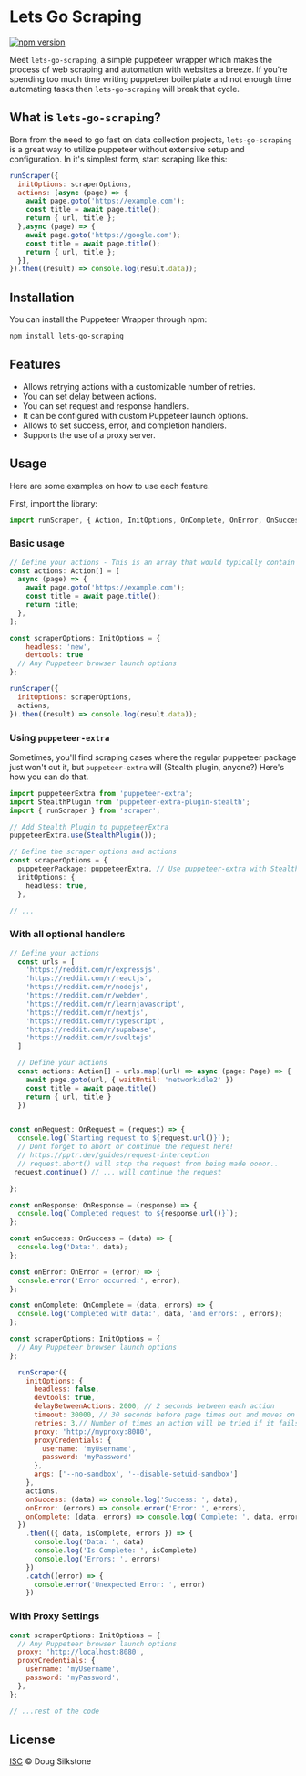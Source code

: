 # Lets Go Scraping

[![npm version](https://badge.fury.io/js/lets-go-scraping.svg)](https://www.npmjs.com/package/lets-go-scraping)

Meet `lets-go-scraping`, a simple puppeteer wrapper which makes the process of web scraping and automation with websites a breeze. If you're spending too much time writing puppeteer boilerplate and not enough time automating tasks then `lets-go-scraping` will break that cycle.

## What is `lets-go-scraping`?

Born from the need to go fast on data collection projects, `lets-go-scraping` is a great way to utilize puppeteer without extensive setup and configuration. In it's simplest form, start scraping like this:

```javascript
runScraper({
  initOptions: scraperOptions,
  actions: [async (page) => {
    await page.goto('https://example.com');
    const title = await page.title();
    return { url, title };
  },async (page) => {
    await page.goto('https://google.com');
    const title = await page.title();
    return { url, title };
  }],
}).then((result) => console.log(result.data));

```

## Installation

You can install the Puppeteer Wrapper through npm:

```bash
npm install lets-go-scraping
```

## Features

- Allows retrying actions with a customizable number of retries.
- You can set delay between actions.
- You can set request and response handlers.
- It can be configured with custom Puppeteer launch options.
- Allows to set success, error, and completion handlers.
- Supports the use of a proxy server.

## Usage

Here are some examples on how to use each feature.

First, import the library:

```javascript
import runScraper, { Action, InitOptions, OnComplete, OnError, OnSuccess, OnRequest, OnResponse } from 'lets-go-scraping';
```

### Basic usage

```javascript
// Define your actions - This is an array that would typically contain many urls, and a callback for each of them.
const actions: Action[] = [
  async (page) => {
    await page.goto('https://example.com');
    const title = await page.title();
    return title;
  },
];

const scraperOptions: InitOptions = {
    headless: 'new',
    devtools: true
  // Any Puppeteer browser launch options
};

runScraper({
  initOptions: scraperOptions,
  actions,
}).then((result) => console.log(result.data));
```

### Using `puppeteer-extra`

Sometimes, you'll find scraping cases where the regular puppeteer package just won't cut it, but `puppeteer-extra` will (Stealth plugin, anyone?) Here's how you can do that.

```ts
import puppeteerExtra from 'puppeteer-extra';
import StealthPlugin from 'puppeteer-extra-plugin-stealth';
import { runScraper } from 'scraper';

// Add Stealth Plugin to puppeteerExtra
puppeteerExtra.use(StealthPlugin());

// Define the scraper options and actions
const scraperOptions = {
  puppeteerPackage: puppeteerExtra, // Use puppeteer-extra with Stealth Plugin
  initOptions: {
    headless: true,
  },

// ...
```

### With all optional handlers

```javascript
// Define your actions
  const urls = [
    'https://reddit.com/r/expressjs',
    'https://reddit.com/r/reactjs',
    'https://reddit.com/r/nodejs',
    'https://reddit.com/r/webdev',
    'https://reddit.com/r/learnjavascript',
    'https://reddit.com/r/nextjs',
    'https://reddit.com/r/typescript',
    'https://reddit.com/r/supabase',
    'https://reddit.com/r/sveltejs'
  ]

  // Define your actions
  const actions: Action[] = urls.map((url) => async (page: Page) => {
    await page.goto(url, { waitUntil: 'networkidle2' })
    const title = await page.title()
    return { url, title }
  })


const onRequest: OnRequest = (request) => {
  console.log(`Starting request to ${request.url()}`);
  // Dont forget to abort or continue the request here!
  // https://pptr.dev/guides/request-interception
  // request.abort() will stop the request from being made oooor..
 request.continue() // ... will continue the request

};

const onResponse: OnResponse = (response) => {
  console.log(`Completed request to ${response.url()}`);
};

const onSuccess: OnSuccess = (data) => {
  console.log('Data:', data);
};

const onError: OnError = (error) => {
  console.error('Error occurred:', error);
};

const onComplete: OnComplete = (data, errors) => {
  console.log('Completed with data:', data, 'and errors:', errors);
};

const scraperOptions: InitOptions = {
  // Any Puppeteer browser launch options
};

  runScraper({
    initOptions: {
      headless: false,
      devtools: true,
      delayBetweenActions: 2000, // 2 seconds between each action
      timeout: 30000, // 30 seconds before page times out and moves on (default 60 seconds)
      retries: 3,// Number of times an action will be tried if it fails. default 3.
      proxy: 'http://myproxy:8080',
      proxyCredentials: {
        username: 'myUsername',
        password: 'myPassword'
      },
      args: ['--no-sandbox', '--disable-setuid-sandbox']
    },
    actions,
    onSuccess: (data) => console.log('Success: ', data),
    onError: (errors) => console.error('Error: ', errors),
    onComplete: (data, errors) => console.log('Complete: ', data, errors)
  })
    .then(({ data, isComplete, errors }) => {
      console.log('Data: ', data)
      console.log('Is Complete: ', isComplete)
      console.log('Errors: ', errors)
    })
    .catch((error) => {
      console.error('Unexpected Error: ', error)
    })
```

### With Proxy Settings

```javascript
const scraperOptions: InitOptions = {
  // Any Puppeteer browser launch options
  proxy: 'http://localhost:8080',
  proxyCredentials: {
    username: 'myUsername',
    password: 'myPassword',
  },
};

// ...rest of the code
```

## License

[ISC](LICENSE) © Doug Silkstone
